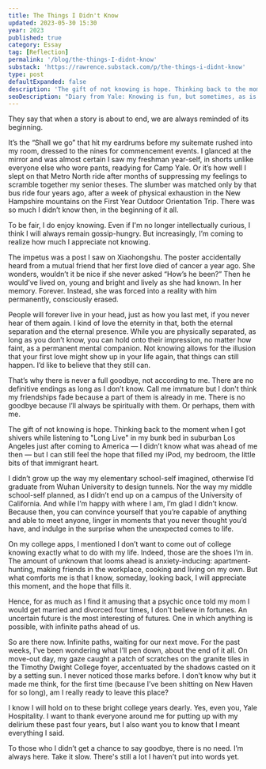 ```yaml
---
title: The Things I Didn't Know
updated: 2023-05-30 15:30
year: 2023
published: true
category: Essay
tag: [Reflection]
permalink: '/blog/the-things-I-didnt-know'
substack: 'https://rawrence.substack.com/p/the-things-i-didnt-know'
type: post
defaultExpanded: false
description: 'The gift of not knowing is hope. Thinking back to the moment when I got shivers while listening to Long Live in my bunk bed in suburban Los Angeles just after coming to America — I didn’t know what was ahead of me then — but I can still feel the hope that filled my iPod, my bedroom, the little bits of that immigrant heart. '
seoDescription: "Diary from Yale: Knowing is fun, but sometimes, as is not knowing. As I reflect on graduating from Yale as part of the class of 2023, some memories suddenly rush back to my head. But still, I believe there is no need for goodbye. There'll only be more opportunities ahead."
---
```


They say that when a story is about to end, we are always reminded of its beginning.

It’s the “Shall we go” that hit my eardrums before my suitemate rushed into my room, dressed to the nines for commencement events. I glanced at the mirror and was almost certain I saw my freshman year-self, in shorts unlike everyone else who wore pants, readying for Camp Yale. Or it’s how well I slept on that Metro North ride after months of suppressing my feelings to scramble together my senior theses. The slumber was matched only by that bus ride four years ago, after a week of physical exhaustion in the New Hampshire mountains on the First Year Outdoor Orientation Trip. There was so much I didn’t know then, in the beginning of it all.

To be fair, I do enjoy knowing. Even if I'm no longer intellectually curious, I think I will always remain gossip-hungry. But increasingly, I’m coming to realize how much I appreciate not knowing.

The impetus was a post I saw on Xiaohongshu. The poster accidentally heard from a mutual friend that her first love died of cancer a year ago. She wonders, wouldn’t it be nice if she never asked “How’s he been?” Then he would’ve lived on, young and bright and lively as she had known. In her memory. Forever. Instead, she was forced into a reality with him permanently, consciously erased.

People will forever live in your head, just as how you last met, if you never hear of them again. I kind of love the eternity in that, both the eternal separation and the eternal presence. While you are physically separated, as long as you don’t know, you can hold onto their impression, no matter how faint, as a permanent mental companion. Not knowing allows for the illusion that your first love might show up in your life again, that things can still happen. I’d like to believe that they still can.

That’s why there is never a full goodbye, not according to me. There are no definitive endings as long as I don’t know. Call me immature but I don't think my friendships fade because a part of them is already in me. There is no goodbye because I’ll always be spiritually with them. Or perhaps, them with me.

The gift of not knowing is hope. Thinking back to the moment when I got shivers while listening to "Long Live" in my bunk bed in suburban Los Angeles just after coming to America — I didn’t know what was ahead of me then — but I can still feel the hope that filled my iPod, my bedroom, the little bits of that immigrant heart.

I didn’t grow up the way my elementary school-self imagined, otherwise I’d graduate from Wuhan University to design tunnels. Nor the way my middle school-self planned, as I didn’t end up on a campus of the University of California. And while I’m happy with where I am, I’m glad I didn’t know. Because then, you can convince yourself that you’re capable of anything and able to meet anyone, linger in moments that you never thought you’d have, and indulge in the surprise when the unexpected comes to life.

On my college apps, I mentioned I don’t want to come out of college knowing exactly what to do with my life. Indeed, those are the shoes I’m in. The amount of unknown that looms ahead is anxiety-inducing: apartment-hunting, making friends in the workplace, cooking and living on my own. But what comforts me is that I know, someday, looking back, I will appreciate this moment, and the hope that fills it.

Hence, for as much as I find it amusing that a psychic once told my mom I would get married and divorced four times, I don't believe in fortunes. An uncertain future is the most interesting of futures. One in which anything is possible, with infinite paths ahead of us.

So are there now. Infinite paths, waiting for our next move. For the past weeks, I’ve been wondering what I’ll pen down, about the end of it all. On move-out day, my gaze caught a patch of scratches on the granite tiles in the Timothy Dwight College foyer, accentuated by the shadows casted on it by a setting sun. I never noticed those marks before. I don’t know why but it made me think, for the first time (because I’ve been shitting on New Haven for so long), am I really ready to leave this place?

I know I will hold on to these bright college years dearly. Yes, even you, Yale Hospitality. I want to thank everyone around me for putting up with my delirium these past four years, but I also want you to know that I meant everything I said.

To those who I didn’t get a chance to say goodbye, there is no need. I’m always here. Take it slow. There's still a lot I haven’t put into words yet.
